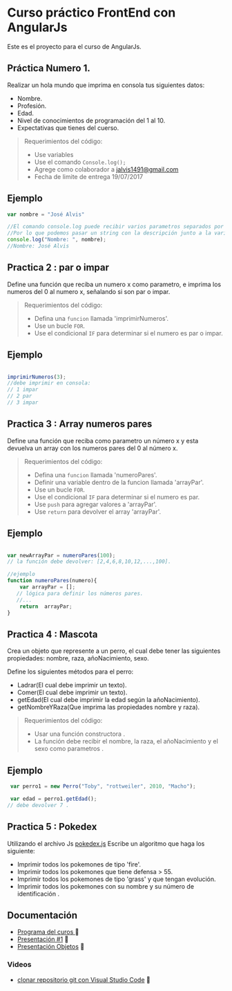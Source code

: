 # Curso práctico FrontEnd con AngularJs

Este es el proyecto para el curso de AngularJs.


## Práctica Numero 1.

Realizar un  hola mundo que imprima en consola tus siguientes datos:
* Nombre.
* Profesión.
* Edad.
* Nivel de conocimientos de programación del 1 al 10.
* Expectativas  que tienes del cuerso.
> Requerimientos del código:
>- Use variables
>- Use el comando `Console.log();`
>- Agrege como colaborador a jalvis1491@gmail.com
>- Fecha de limite de entrega 19/07/2017 

## Ejemplo

```javascript
var nombre = "José Alvis"

//El comando console.log puede recibir varios parametros separados por ','
//Por lo que podemos pasar un string con la descripción junto a la variable que se va a imprimir.
console.log("Nombre: ", nombre);
//Nombre: José Alvis
```

## Practica 2 : par o impar

Define una función que reciba un numero x como parametro, e imprima los numeros del 0 al numero x,
señalando si son par o impar.

> Requerimientos del código:
>- Defina una `funcion` llamada 'imprimirNumeros'.
>- Use un bucle `FOR`.
>- Use el condicional `IF` para determinar si el numero es par o impar.


## Ejemplo

```javascript

imprimirNumeros(3);
//debe imprimir en consola:
// 1 impar
// 2 par
// 3 impar 


```
## Practica 3 : Array numeros pares

Define una función que  reciba como parametro  un número x y esta devuelva un array con los numeros pares 
del 0 al número x.

> Requerimientos del código:
>- Defina una `funcion` llamada 'numeroPares'.
>- Definir una variable dentro de la funcion llamada 'arrayPar'.
>- Use un bucle `FOR`.
>- Use el condicional `IF` para determinar si el numero es par.
>- Use `push` para agregar valores a 'arrayPar'.
>- Use `return` para devolver el array 'arrayPar'.


## Ejemplo

```javascript

var newArrayPar = numeroPares(100);
// la función debe devolver: [2,4,6,8,10,12,...,100]. 

//ejemplo
function numeroPares(numero){
    var arrayPar = [];
   // lógica para definir los números pares.
   //...
    return  arrayPar;
}


```
## Practica 4 : Mascota

Crea un objeto que represente a un  perro, el cual debe tener las siguientes propiedades: nombre, raza, añoNacimiento, sexo.

Define los siguientes métodos para el perro:
* Ladrar(El cual debe imprimir un texto).
* Comer(El cual debe imprimir un texto).
* getEdad(El cual debe imprimir la edad según la añoNacimiento).
* getNombreYRaza(Que imprima las propiedades nombre y raza).

> Requerimientos del código:
>- Usar una función constructora .
>- La función debe recibir el nombre, la raza, el añoNacimiento  y el sexo como parametros .

## Ejemplo

```javascript
 var perro1 = new Perro("Toby", "rottweiler", 2010, "Macho");

 var edad = perro1.getEdad();
// debe devolver 7 .

```

## Practica 5 : Pokedex

Utilizando el archivo Js [pokedex.js](https://raw.githubusercontent.com/josealvis/CursoPracticoAngularJs/master/ClasesJS/Clase%203/pokedex.js) Escribe un algoritmo que haga los siguiente:

* Imprimir todos los pokemones de tipo 'fire'.
* Imprimir todos los pokemones que tiene defensa > 55.
* Imprimir todos los pokemones de tipo 'grass' y que tengan evolución.
* Imprimir todos los pokemones con su nombre  y su número  de identificación .







## Documentación

* [Programa del curos ](https://docs.google.com/document/d/1j3U61KuTUJPq7oczKixI14C_hE8reU2We5R_ZkwTryo/edit?usp=sharing) :closed_book:
* [Presentación #1](https://docs.google.com/presentation/d/1VKzNc8qd0Ahcj_voUKiXnWOR8HCrm_6ndgEeQyFYxSY/edit?usp=sharing) :closed_book:
* [Presentación Objetos](https://docs.google.com/presentation/d/11qYio7S2bobqWcVd-HqLx3n_3q20sNKlbC9BwAcotw8/edit?usp=sharing) :closed_book:

### Videos
* [clonar repositorio git con Visual Studio Code](https://www.youtube.com/watch?v=VOwyH2-VCVY) :movie_camera:
